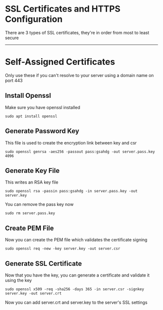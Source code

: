 # SSL Certificates and HTTPS Configuration
There are 3 types of SSL certificates, they're in order from most to least secure








- - - -

# Self-Assigned Certificates
Only use these if you can't resolve to your server using a domain name on port 443

## Install Openssl
Make sure you have openssl installed

`sudo apt install openssl`

## Generate Password Key
This file is used to create the encryption link between key and csr

`sudo openssl genrsa -aes256 -passout pass:gsahdg -out server.pass.key 4096`

## Generate Key File
This writes an RSA key file

`sudo openssl rsa -passin pass:gsahdg -in server.pass.key -out server.key`

You can remove the pass key now

`sudo rm server.pass.key`

## Create PEM File
Now you can create the PEM file which validates the certificate signing

`sudo openssl req -new -key server.key -out server.csr`

## Generate SSL Certificate
Now that you have the key, you can generate a certificate and validate it using the key

`sudo openssl x509 -req -sha256 -days 365 -in server.csr -signkey server.key -out server.crt`

Now you can add server.crt and server.key to the server's SSL settings